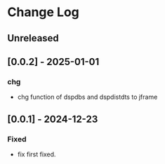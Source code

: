 # Change Log

## Unreleased

## [0.0.2] - 2025-01-01
### chg
- chg function of dspdbs and dspdistdts to jframe

## [0.0.1] - 2024-12-23

### Fixed
- fix first fixed.

